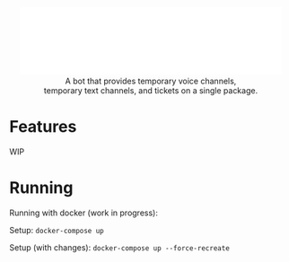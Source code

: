 <p align="center">
  <img src="https://github.com/liberation-dev/images/blob/main/Liberation-Banner.png?raw=true" />
  <br/>A bot that provides temporary voice channels,
  <br/>temporary text channels, and tickets on a single package.
</p>

# Features

WIP

# Running

Running with docker (work in progress):

Setup: `docker-compose up`

Setup (with changes): `docker-compose up --force-recreate`
